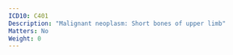 ```yaml
---
ICD10: C401
Description: "Malignant neoplasm: Short bones of upper limb"
Matters: No
Weight: 0
---
```


